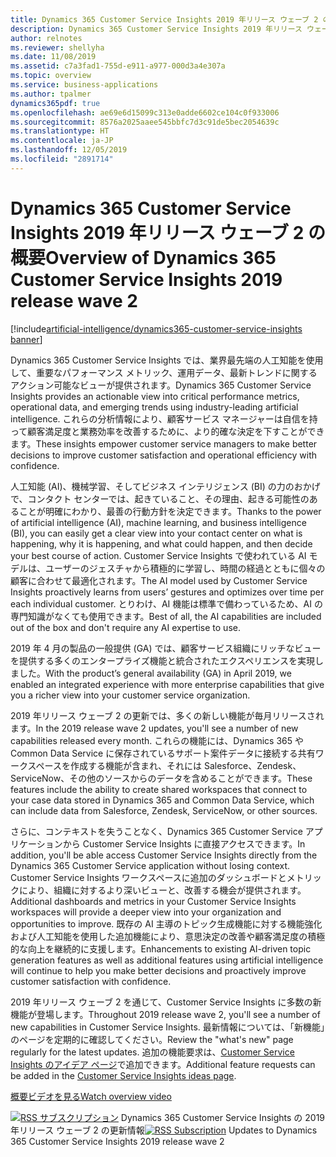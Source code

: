 ```yaml
---
title: Dynamics 365 Customer Service Insights 2019 年リリース ウェーブ 2 の概要
description: Dynamics 365 Customer Service Insights 2019 年リリース ウェーブ 2 の概要
author: relnotes
ms.reviewer: shellyha
ms.date: 11/08/2019
ms.assetid: c7a3fad1-755d-e911-a977-000d3a4e307a
ms.topic: overview
ms.service: business-applications
ms.author: tpalmer
dynamics365pdf: true
ms.openlocfilehash: ae69e6d15099c313e0adde6602ce104c0f933006
ms.sourcegitcommit: 8576a2025aaee545bbfc7d3c91de5bec2054639c
ms.translationtype: HT
ms.contentlocale: ja-JP
ms.lasthandoff: 12/05/2019
ms.locfileid: "2891714"
---
```

# <a name="overview-of-dynamics-365-customer-service-insights-2019-release-wave-2"></a><span data-ttu-id="c6cc0-103">Dynamics 365 Customer Service Insights 2019 年リリース ウェーブ 2 の概要</span><span class="sxs-lookup"><span data-stu-id="c6cc0-103">Overview of Dynamics 365 Customer Service Insights 2019 release wave 2</span></span>
[!include[artificial-intelligence/dynamics365-customer-service-insights banner](../includes/artificial-intelligence/dynamics365-customer-service-insights.md)]

<!--overview start-->
<span data-ttu-id="c6cc0-104">Dynamics 365 Customer Service Insights では、業界最先端の人工知能を使用して、重要なパフォーマンス メトリック、運用データ、最新トレンドに関するアクション可能なビューが提供されます。</span><span class="sxs-lookup"><span data-stu-id="c6cc0-104">Dynamics 365 Customer Service Insights provides an actionable view into critical performance metrics, operational data, and emerging trends using industry-leading artificial intelligence.</span></span> <span data-ttu-id="c6cc0-105">これらの分析情報により、顧客サービス マネージャーは自信を持って顧客満足度と業務効率を改善するために、より的確な決定を下すことができます。</span><span class="sxs-lookup"><span data-stu-id="c6cc0-105">These insights empower customer service managers to make better decisions to improve customer satisfaction and operational efficiency with confidence.</span></span> 

<span data-ttu-id="c6cc0-106">人工知能 (AI)、機械学習、そしてビジネス インテリジェンス (BI) の力のおかげで、コンタクト センターでは、起きていること、その理由、起きる可能性のあることが明確にわかり、最善の行動方針を決定できます。</span><span class="sxs-lookup"><span data-stu-id="c6cc0-106">Thanks to the power of artificial intelligence (AI), machine learning, and business intelligence (BI), you can easily get a clear view into your contact center on what is happening, why it is happening, and what could happen, and then decide your best course of action.</span></span> <span data-ttu-id="c6cc0-107">Customer Service Insights で使われている AI モデルは、ユーザーのジェスチャから積極的に学習し、時間の経過とともに個々の顧客に合わせて最適化されます。</span><span class="sxs-lookup"><span data-stu-id="c6cc0-107">The AI model used by Customer Service Insights proactively learns from users’ gestures and optimizes over time per each individual customer.</span></span> <span data-ttu-id="c6cc0-108">とりわけ、AI 機能は標準で備わっているため、AI の専門知識がなくても使用できます。</span><span class="sxs-lookup"><span data-stu-id="c6cc0-108">Best of all, the AI capabilities are included out of the box and don't require any AI expertise to use.</span></span>   

<span data-ttu-id="c6cc0-109">2019 年 4 月の製品の一般提供 (GA) では、顧客サービス組織にリッチなビューを提供する多くのエンタープライズ機能と統合されたエクスペリエンスを実現しました。</span><span class="sxs-lookup"><span data-stu-id="c6cc0-109">With the product’s general availability (GA) in April 2019, we enabled an integrated experience with more enterprise capabilities that give you a richer view into your customer service organization.</span></span> 

<span data-ttu-id="c6cc0-110">2019 年リリース ウェーブ 2 の更新では、多くの新しい機能が毎月リリースされます。</span><span class="sxs-lookup"><span data-stu-id="c6cc0-110">In the 2019 release wave 2 updates, you'll see a number of new capabilities released every month.</span></span> <span data-ttu-id="c6cc0-111">これらの機能には、Dynamics 365 や Common Data Service に保存されているサポート案件データに接続する共有ワークスペースを作成する機能が含まれ、それには Salesforce、Zendesk、ServiceNow、その他のソースからのデータを含めることができます。</span><span class="sxs-lookup"><span data-stu-id="c6cc0-111">These features include the ability to create shared workspaces that connect to your case data stored in Dynamics 365 and Common Data Service, which can include data from Salesforce, Zendesk, ServiceNow, or other sources.</span></span> 

<span data-ttu-id="c6cc0-112">さらに、コンテキストを失うことなく、Dynamics 365 Customer Service アプリケーションから Customer Service Insights に直接アクセスできます。</span><span class="sxs-lookup"><span data-stu-id="c6cc0-112">In addition, you'll be able access Customer Service Insights directly from the Dynamics 365 Customer Service application without losing context.</span></span> <span data-ttu-id="c6cc0-113">Customer Service Insights ワークスペースに追加のダッシュボードとメトリックにより、組織に対するより深いビューと、改善する機会が提供されます。</span><span class="sxs-lookup"><span data-stu-id="c6cc0-113">Additional dashboards and metrics in your Customer Service Insights workspaces will provide a deeper view into your organization and opportunities to improve.</span></span> <span data-ttu-id="c6cc0-114">既存の AI 主導のトピック生成機能に対する機能強化および人工知能を使用した追加機能により、意思決定の改善や顧客満足度の積極的な向上を継続的に支援します。</span><span class="sxs-lookup"><span data-stu-id="c6cc0-114">Enhancements to existing AI-driven topic generation features as well as additional features using artificial intelligence will continue to help you make better decisions and proactively improve customer satisfaction with confidence.</span></span>

<span data-ttu-id="c6cc0-115">2019 年リリース ウェーブ 2 を通じて、Customer Service Insights に多数の新機能が登場します。</span><span class="sxs-lookup"><span data-stu-id="c6cc0-115">Throughout 2019 release wave 2, you'll see a number of new capabilities in Customer Service Insights.</span></span> <span data-ttu-id="c6cc0-116">最新情報については、「新機能」のページを定期的に確認してください。</span><span class="sxs-lookup"><span data-stu-id="c6cc0-116">Review the "what's new" page regularly for the latest updates.</span></span> <span data-ttu-id="c6cc0-117">追加の機能要求は、[Customer Service Insights のアイデア ページ](https://aka.ms/csiideas)で追加できます。</span><span class="sxs-lookup"><span data-stu-id="c6cc0-117">Additional feature requests can be added in the [Customer Service Insights ideas page](https://aka.ms/csiideas).</span></span>

[<span data-ttu-id="c6cc0-118">概要ビデオを見る</span><span class="sxs-lookup"><span data-stu-id="c6cc0-118">Watch overview video</span></span>](https://aka.ms/ROGCSI19RW2ROV)

<span data-ttu-id="c6cc0-119">[![RSS サブスクリプション](/dynamics365-release-plan/media/feed-icon.png "RSS サブスクリプション")](https://docs.microsoft.com/api/search/rss?locale=en-us&$filter=scopes%2Fany(t%3A%20t%20eq%20%27dynamics365-customer-service-insights-192%27)) Dynamics 365 Customer Service Insights の 2019 年リリース ウェーブ 2 の更新情報</span><span class="sxs-lookup"><span data-stu-id="c6cc0-119">[![RSS Subscription](/dynamics365-release-plan/media/feed-icon.png "RSS Subscription")](https://docs.microsoft.com/api/search/rss?locale=en-us&$filter=scopes%2Fany(t%3A%20t%20eq%20%27dynamics365-customer-service-insights-192%27)) Updates to Dynamics 365 Customer Service Insights 2019 release wave 2</span></span>
<!--overview end-->
